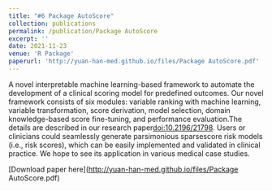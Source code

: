```yaml
---
title: "#6 Package AutoScore"
collection: publications
permalink: /publication/Package AutoScore
excerpt: ''
date: 2021-11-23
venue: 'R Package'
paperurl: 'http://yuan-han-med.github.io/files/Package AutoScore.pdf'
---
```

A novel interpretable machine learning-based framework to automate the development of a clinical scoring model for predefined outcomes. Our novel framework consists of six modules: variable ranking with machine learning, variable transformation, score derivation, model selection, domain knowledge-based score fine-tuning, and performance evaluation.The details are described in our research paper<doi:10.2196/21798>. Users or clinicians could seamlessly generate parsimonious sparsescore risk models (i.e., risk scores), which can be easily implemented and validated in clinical practice. We hope to see its application in various medical case studies.

[Download paper here](http://yuan-han-med.github.io/files/Package AutoScore.pdf)